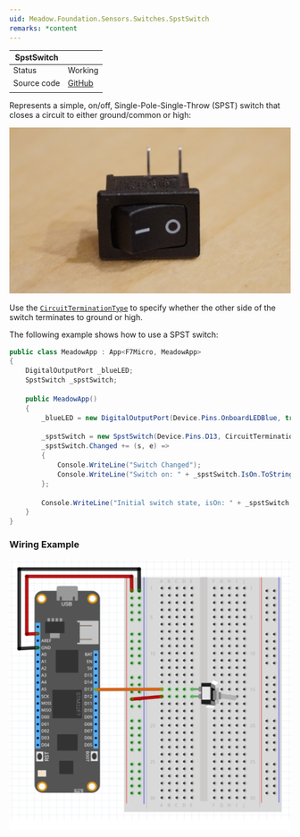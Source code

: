 ```yaml
---
uid: Meadow.Foundation.Sensors.Switches.SpstSwitch
remarks: *content
---
```


| SpstSwitch  |             |
|-------------|-------------|
| Status      | Working     |
| Source code | [GitHub](https://github.com/WildernessLabs/Meadow.Foundation/tree/master/Source/Meadow.Foundation.Core/Sensors/Switches)  |
| | |

Represents a simple, on/off, Single-Pole-Single-Throw (SPST) switch that closes a circuit to either ground/common or high:

![](../../API_Assets/Meadow.Foundation.Sensors.Switches.SpstSwitch/SPST_Switch.jpg)

Use the [`CircuitTerminationType`](/API/CircuitTerminationType) to specify whether the other side of the switch terminates to ground or high.

The following example shows how to use a SPST switch:

```csharp
public class MeadowApp : App<F7Micro, MeadowApp>
{
    DigitalOutputPort _blueLED;
    SpstSwitch _spstSwitch;

    public MeadowApp()
    {
        _blueLED = new DigitalOutputPort(Device.Pins.OnboardLEDBlue, true);

        _spstSwitch = new SpstSwitch(Device.Pins.D13, CircuitTerminationType.High);
        _spstSwitch.Changed += (s, e) =>
        {
            Console.WriteLine("Switch Changed");
            Console.WriteLine("Switch on: " + _spstSwitch.IsOn.ToString());
        };

        Console.WriteLine("Initial switch state, isOn: " + _spstSwitch.IsOn.ToString());
    }
}
```

### Wiring Example

![](../../API_Assets/Meadow.Foundation.Sensors.Switches.SpstSwitch/SpstSwitch.svg)